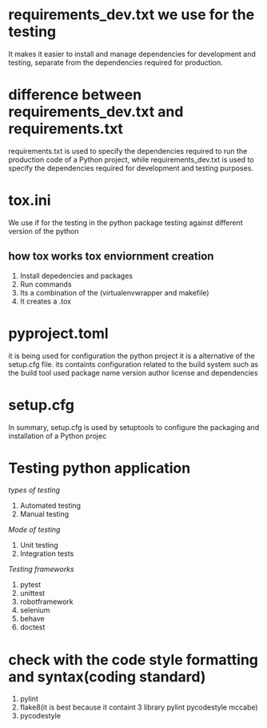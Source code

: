 # requirements_dev.txt we use for the testing

It makes it easier to install and manage dependencies for development and testing, separate from the dependencies required for production.

# difference between requirements_dev.txt and requirements.txt

requirements.txt is used to specify the dependencies required to run the production code of a Python project, while requirements_dev.txt is used to specify the dependencies required for development and testing purposes.

# tox.ini

We use if for the testing in the python package testing against different version of the python

## how tox works tox enviornment creation

1. Install depedencies and packages
2. Run commands
3. Its a combination of the (virtualenvwrapper and makefile)
4. It creates a .tox

# pyproject.toml

it is being used for configuration the python project it is a alternative of the setup.cfg file. its containts configuration related to the build system
such as the build tool used package name version author license and dependencies

# setup.cfg

In summary, setup.cfg is used by setuptools to configure the packaging and installation of a Python projec

# Testing python application

_types of testing_

1. Automated testing
2. Manual testing

_Mode of testing_

1. Unit testing
2. Integration tests

_Testing frameworks_

1. pytest
2. unittest
3. robotframework
4. selenium
5. behave
6. doctest

# check with the code style formatting and syntax(coding standard)

1. pylint
2. flake8(it is best because it containt 3 library pylint pycodestyle mccabe)
3. pycodestyle

